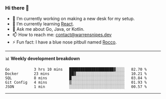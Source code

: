 ### Hi there 👋

- 🔭 I’m currently working on making a new desk for my setup.
- 🌱 I’m currently learning [React](https://reactjs.org/).
- 💬 Ask me about Go, Java, or Kotlin.
- 📫 How to reach me: contact@warrensnipes.dev
- ⚡ Fun fact: I have a blue nose pitbull named [Rocco](https://i.imgur.com/iLsSCKu.jpg).

-------

📊 **Weekly development breakdown**
<!--START_SECTION:waka-->
```text
Go           3 hrs 10 mins   ████████████████████▓░░░░   82.70 % 
Docker       23 mins         ██▓░░░░░░░░░░░░░░░░░░░░░░   10.21 % 
SQL          8 mins          █░░░░░░░░░░░░░░░░░░░░░░░░   03.84 % 
Git Config   4 mins          ▒░░░░░░░░░░░░░░░░░░░░░░░░   01.93 % 
JSON         1 min           ░░░░░░░░░░░░░░░░░░░░░░░░░   00.57 % 
```
<!--END_SECTION:waka-->

-------
